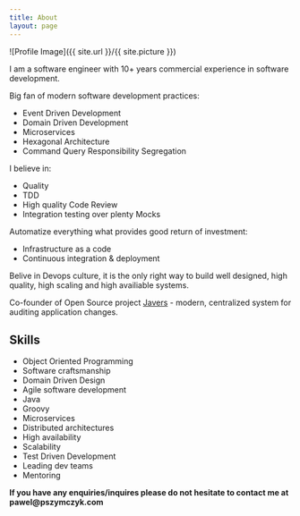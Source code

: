 ```yaml
---
title: About
layout: page
---
```

![Profile Image]({{ site.url }}/{{ site.picture }})

<p>I am a software engineer with 10+ years commercial experience in software development.</p>
<p>Big fan of modern software development practices:
<ul class="skill-list">
	<li>Event Driven Development</li>
	<li>Domain Driven Development</li>
	<li>Microservices</li>
	<li>Hexagonal Architecture</li>
	<li>Command Query Responsibility Segregation</li>
</ul></p>

<p>I believe in:
<ul class="skill-list">
	<li>Quality</li>
	<li>TDD</li>
	<li>High quality Code Review</li>  
	<li>Integration testing over plenty Mocks</li>
</ul></p>

<p>Automatize everything what provides good return of investment:
<ul class="skill-list">
  <li>Infrastructure as a code</li>
  <li>Continuous integration & deployment</li>
</ul></p>

<p>Belive in Devops culture, it is the only right way to build well designed, high quality, high scaling and high availiable systems.</p>

<p>Co-founder of Open Source project <a href="https://github.com/javers/javers">Javers</a> - modern,
centralized system for auditing application changes.</p>


<h2>Skills</h2>
<ul class="skill-list">
	<li>Object Oriented Programming</li>
	<li>Software craftsmanship</li>
	<li>Domain Driven Design</li>
	<li>Agile software development</li>
	<li>Java</li>
	<li>Groovy</li>
	<li>Microservices</li>
	<li>Distributed architectures</li>
	<li>High availability</li>
	<li>Scalability</li>
	<li>Test Driven Development</li>
	<li>Leading dev teams</li>
	<li>Mentoring</li>
</ul>

<p><b>If you have any enquiries/inquires please  do not hesitate to contact me at pawel@pszymczyk.com</b></p>
